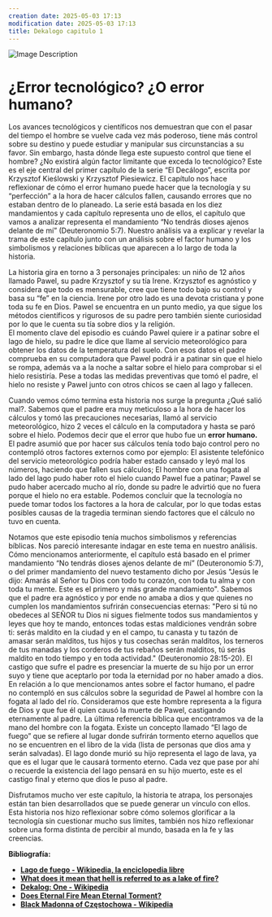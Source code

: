 ```yaml
---
creation date: 2025-05-03 17:13
modification date: 2025-05-03 17:13
title: Dekalogo capitulo 1
---
```

![Image Description](/darthpedro-obsidian/images/Pasted%20image%2020250426012055.png)

# **¿Error tecnológico? ¿O error humano?**
 Los avances tecnológicos y científicos nos demuestran que con el pasar del tiempo el hombre se vuelve cada vez más poderoso, tiene más control sobre su destino y puede estudiar y manipular sus circunstancias a su favor. Sin embargo, hasta dónde llega este supuesto control que tiene el hombre? ¿No existirá algún factor limitante que exceda lo tecnológico? Este es el eje central del primer capítulo de la serie “El Decálogo”, escrita por Krzysztof Kieślowski y Krzysztof Piesiewicz. El capítulo nos hace reflexionar de cómo el error humano puede hacer que la tecnología y su “perfección” a la hora de hacer cálculos fallen, causando errores que no estaban dentro de lo planeado. La serie está basada en los diez mandamientos y cada capítulo representa uno de ellos, el capítulo que vamos a analizar representa el mandamiento “No tendrás dioses ajenos delante de mí” (Deuteronomio 5:7). Nuestro análisis va a explicar y revelar la trama de este capítulo junto con un análisis sobre el factor humano y los simbolismos y relaciones bíblicas que aparecen a lo largo de toda la historia.  
   
 La historia gira en torno a 3 personajes principales: un niño de 12 años llamado Pawel, su padre Krzysztof y su tía Irene. Krzysztof es agnóstico y considera que todo es mensurable, cree que tiene todo bajo su control y basa su “fe” en la ciencia. Irene por otro lado es una devota cristiana y pone toda su fe en Dios. Pawel se encuentra en un punto medio, ya que sigue los métodos científicos y rigurosos de su padre pero también siente curiosidad por lo que le cuenta su tía sobre dios y la religión.   
 El momento clave del episodio es cuándo Pawel quiere ir a patinar sobre el lago de hielo, su padre le dice que llame al servicio meteorológico para obtener los datos de la temperatura del suelo. Con esos datos el padre comprueba en su computadora que Pawel podrá ir a patinar sin que el hielo se rompa, además va a la noche a saltar sobre el hielo para comprobar si el hielo resistiría. Pese a todas las medidas preventivas que tomó el padre, el hielo no resiste y Pawel junto con otros chicos se caen al lago y fallecen.

 Cuando vemos cómo termina esta historia nos surge la pregunta ¿Qué salió mal?. Sabemos que el padre era muy meticuloso a la hora de hacer los cálculos y tomó las precauciones necesarias, llamó al servicio meteorológico, hizo 2 veces el cálculo en la computadora y hasta se paró sobre el hielo. Podemos decir que el error que hubo fue un **error humano.** El padre asumió que por hacer sus cálculos tenía todo bajo control pero no contempló otros factores externos como por ejemplo: El asistente telefónico del servicio meteorológico podría haber estado cansado y leyó mal los números, haciendo que fallen sus cálculos; El hombre con una fogata al lado del lago pudo haber roto el hielo cuando Pawel fue a patinar; Pawel se pudo haber acercado mucho al río, donde su padre le advirtió que no fuera porque el hielo no era estable.  Podemos concluir que la tecnología no puede tomar todos los factores a la hora de calcular, por lo que todas estas posibles causas de la tragedia terminan siendo factores que el cálculo no tuvo en cuenta.

Notamos que este episodio tenía muchos simbolismos y referencias bíblicas. Nos pareció interesante indagar en este tema en nuestro análisis.  
Cómo mencionamos anteriormente, el capítulo está basado en el primer mandamiento “No tendrás dioses ajenos delante de mí” (Deuteronomio 5:7), o del primer mandamiento del nuevo testamento dicho por Jesús "Jesús le dijo: Amarás al Señor tu Dios con todo tu corazón, con toda tu alma y con toda tu mente. Este es el primero y más grande mandamiento". Sabemos que el padre era agnóstico y por ende no amaba a dios y que quienes no cumplen los mandamientos sufrirán consecuencias eternas: "Pero si tú no obedeces al SEÑOR tu Dios ni sigues fielmente todos sus mandamientos y leyes que hoy te mando, entonces todas estas maldiciones vendrán sobre ti: serás maldito en la ciudad y en el campo, tu canasta y tu tazón de amasar serán malditos, tus hijos y tus cosechas serán malditos, los terneros de tus manadas y los corderos de tus rebaños serán malditos, tú serás maldito en todo tiempo y en toda actividad." (Deuteronomio 28:15-20). El castigo que sufre el padre es presenciar la muerte de su hijo por un error suyo y tiene que aceptarlo por toda la eternidad por no haber amado a dios. En relación a lo que mencionamos antes sobre el factor humano, el padre no contempló en sus cálculos sobre la seguridad de Pawel al hombre con la fogata al lado del río. Consideramos que este hombre representa a la figura de Dios y que fue él quien causó la muerte de Pawel, castigando eternamente al padre. La última referencia bíblica que encontramos va de la mano del hombre con la fogata. Existe un concepto llamado “El lago de fuego” que se refiere al lugar donde sufrirán tormento eterno aquellos que no se encuentren en el libro de la vida (lista de personas que dios ama y serán salvadas). El lago donde murió su hijo representa el lago de lava, ya que es el lugar que le causará tormento eterno. Cada vez que pase por ahí o recuerde la existencia del lago pensará en su hijo muerto, este es el castigo final y eterno que dios le puso al padre.

Disfrutamos mucho ver este capítulo, la historia te atrapa, los personajes están tan bien desarrollados que se puede generar un vínculo con ellos. Esta historia nos hizo reflexionar sobre cómo solemos glorificar a la tecnología sin cuestionar mucho sus límites, también nos hizo reflexionar sobre una forma distinta de percibir al mundo, basada en la fe y las creencias.

**Bibliografía:**
* [**Lago de fuego \- Wikipedia, la enciclopedia libre**](https://es.wikipedia.org/wiki/Lago_de_fuego)
* [**What does it mean that hell is referred to as a lake of fire?**](https://www.gotquestions.org/lake-of-fire.html)
* [**Dekalog: One \- Wikipedia**](https://en.wikipedia.org/wiki/Dekalog:_One)
* [**Does Eternal Fire Mean Eternal Torment?**](https://youtu.be/SUurRYjHIyE)
* [**Black Madonna of Częstochowa \- Wikipedia**](https://en.wikipedia.org/wiki/Black_Madonna_of_Cz%C4%99stochowa)
